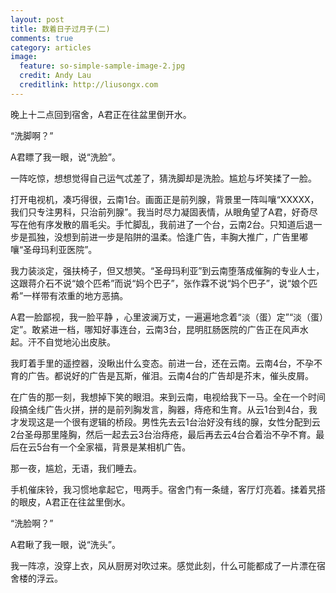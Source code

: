 ```yaml
---
layout: post
title: 数着日子过月子(二)
comments: true
category: articles
image:
  feature: so-simple-sample-image-2.jpg
  credit: Andy Lau
  creditlink: http://liusongx.com
---
```




晚上十二点回到宿舍，A君正在往盆里倒开水。

“洗脚啊？”

A君瞟了我一眼，说“洗脸”。

一阵吃惊，想想觉得自己运气忒差了，猜洗脚却是洗脸。尴尬与坏笑揉了一脸。

打开电视机，凑巧得很，云南1台。画面正是前列腺，背景里一阵叫嚷“XXXXX，我们只专注男科，只治前列腺”。我当时尽力凝固表情，从眼角望了A君，好奇尽写在他有序发散的眉毛尖。手忙脚乱，我前进了一个台，云南2台。只知道后退一步是孤独，没想到前进一步是陷阱的温柔。恰逢广告，丰胸大推广，广告里嘟嚷“圣母玛利亚医院”。

我力装淡定，强扶椅子，但又想笑。“圣母玛利亚”到云南堕落成催胸的专业人士，这跟蒋介石不说“娘个匹希”而说“妈个巴子”，张作霖不说“妈个巴子”，说“娘个匹希”一样带有浓重的地方恶搞。

A君一脸鄙视，我一脸平静 ，心里波澜万丈，一遍遍地念着“淡（蛋）定”“淡（蛋）定”。敢紧进一档，哪知好事连台，云南3台，昆明肛肠医院的广告正在风声水起。汗不自觉地沁出皮肤。

我盯着手里的遥控器，没瞅出什么变态。前进一台，还在云南。云南4台，不孕不育的广告。都说好的广告是瓦斯，催泪。云南4台的广告却是芥末，催头皮屑。

在广告的那一刻，我想掉下笑的眼泪。来到云南，电视给我下一马。全在一个时间段搞全线广告火拼，拼的是前列胸发言，胸器，痔疮和生育。从云1台到4台，我才发现这是一个很有逻辑的桥段。男性先去云1台治好没有线的腺，女性分配到云2台圣母那里隆胸，然后一起去云3台治痔疮，最后再去云4台合着治不孕不育。最后在云5台有一个全家福，背景是某相机广告。

那一夜，尴尬，无语，我们睡去。

手机催床铃，我习惯地拿起它，甩两手。宿舍门有一条缝，客厅灯亮着。揉着旯搭的眼皮，A君正在往盆里倒水。

“洗脸啊？”

A君瞅了我一眼，说“洗头”。

我一阵凉，没穿上衣，风从厨房对吹过来。感觉此刻，什么可能都成了一片漂在宿舍楼的浮云。


